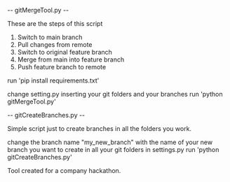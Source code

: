 -- gitMergeTool.py --

These are the steps of this script
1) Switch to main branch
2) Pull changes from remote
3) Switch to original feature branch
4) Merge from main into feature branch
5) Push feature branch to remote

run 'pip install requirements.txt'

change setting.py inserting your git folders and your branches 
run 'python gitMergeTool.py'




-- gitCreateBranches.py --

Simple script just to create branches in all the folders you work.

change the branch name "my_new_branch" with the name of your new branch you want to create in all your git folders in settings.py
run 'python gitCreateBranches.py'

Tool created for a company hackathon.
